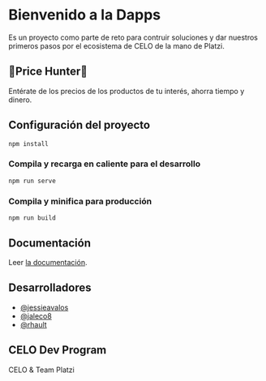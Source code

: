 # Bienvenido a la Dapps

Es un proyecto como parte de reto para contruir soluciones y dar nuestros primeros pasos por el ecosistema de CELO de la mano de Platzi.

## 🐷Price Hunter💸

Entérate de los precios de los productos de tu interés, ahorra tiempo y dinero.

## Configuración del proyecto
```
npm install
```

### Compila y recarga en caliente para el desarrollo
```
npm run serve
```

### Compila y minifica para producción
```
npm run build
```

## Documentación

Leer [la documentación](https://cli.vuejs.org/config/).

## Desarrolladores

* [@jessieavalos](https://github.com/jessieavalos)
* [@jaleco8](https://github.com/jaleco8)
* [@rhault](https://github.com/rhault)

## CELO Dev Program
CELO & Team Platzi
